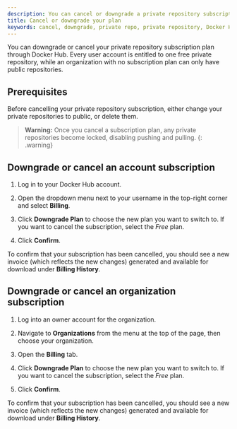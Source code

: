 ```yaml
---
description: You can cancel or downgrade a private repository subscription through Docker Hub
title: Cancel or downgrade your plan
keywords: cancel, downgrade, private repo, private repository, Docker Hub, Hub
---
```


You can downgrade or cancel your private repository subscription plan through
Docker Hub. Every user account is entitled to one free private repository,
while an organization with no subscription plan can only have public
repositories.

## Prerequisites
Before cancelling your private repository subscription, either change your
private repositories to public, or delete them.

>**Warning:** Once you cancel a subscription plan, any private repositories
> become locked, disabling pushing and pulling.
{: .warning}

## Downgrade or cancel an account subscription

1. Log in to your Docker Hub account.

2. Open the dropdown menu next to your username in the top-right corner and
select **Billing**.

3. Click **Downgrade Plan** to choose the new plan you want to switch to. If
you want to cancel the subscription, select the _Free_ plan.

4. Click **Confirm**.

To confirm that your subscription has been cancelled, you should see a new
invoice (which reflects the new changes) generated and available for download
under **Billing History**.



## Downgrade or cancel an organization subscription

1. Log into an owner account for the organization.

2. Navigate to **Organizations** from the menu at the top of the page, then
choose your organization.

3. Open the **Billing** tab.

4. Click **Downgrade Plan** to choose the new plan you want to switch to. If
you want to cancel the subscription, select the _Free_ plan.

5. Click **Confirm**.

To confirm that your subscription has been cancelled, you should see a new
invoice (which reflects the new changes) generated and available for download
under **Billing History**.

